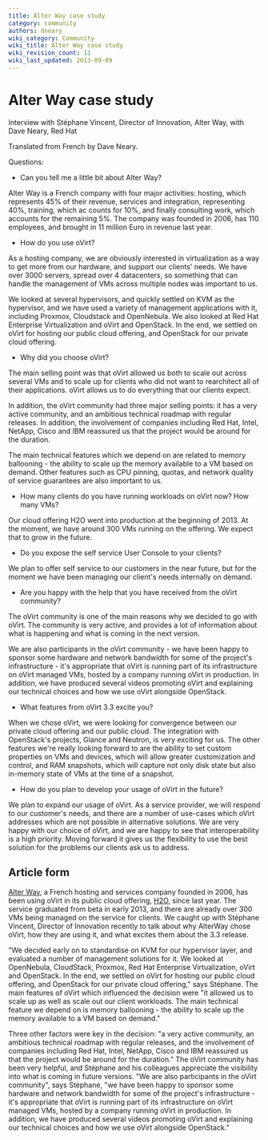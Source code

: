 ```yaml
---
title: Alter Way case study
category: community
authors: dneary
wiki_category: Community
wiki_title: Alter Way case study
wiki_revision_count: 11
wiki_last_updated: 2013-09-09
---
```


# Alter Way case study

Interview with Stéphane Vincent, Director of Innovation, Alter Way, with Dave Neary, Red Hat

Translated from French by Dave Neary.

Questions:

*   Can you tell me a little bit about Alter Way?

Alter Way is a French company with four major activities: hosting, which represents 45% of their revenue, services and integration, representing 40%, training, which ac counts for 10%, and finally consulting work, which accounts for the remaining 5%. The company was founded in 2006, has 110 employees, and brought in 11 million Euro in revenue last year.

*   How do you use oVirt?

As a hosting company, we are obviously interested in virtualization as a way to get more from our hardware, and support our clients' needs. We have over 3000 servers, spread over 4 datacenters, so something that can handle the management of VMs across multiple nodes was important to us.

We looked at several hypervisors, and quickly settled on KVM as the hypervisor, and we have used a variety of management applications with it, including Proxmox, Cloudstack and OpenNebula. We also looked at Red Hat Enterprise Virtualization and oVirt and OpenStack. In the end, we settled on oVirt for hosting our public cloud offering, and OpenStack for our private cloud offering.

*   Why did you choose oVirt?

The main selling point was that oVirt allowed us both to scale out across several VMs and to scale up for clients who did not want to rearchitect all of their applications. oVirt allows us to do everything that our clients expect.

In addition, the oVirt community had three major selling points: it has a very active community, and an ambitious technical roadmap with regular releases. In addition, the involvement of companies including Red Hat, Intel, NetApp, Cisco and IBM reassured us that the project would be around for the duration.

The main technical features which we depend on are related to memory ballooning - the ability to scale up the memory available to a VM based on demand. Other features such as CPU pinning, quotas, and network quality of service guarantees are also important to us.

*   How many clients do you have running workloads on oVirt now? How many VMs?

Our cloud offering H2O went into production at the beginning of 2013. At the moment, we have around 300 VMs running on the offering. We expect that to grow in the future.

*   Do you expose the self service User Console to your clients?

We plan to offer self service to our customers in the near future, but for the moment we have been managing our client's needs internally on demand.

*   Are you happy with the help that you have received from the oVirt community?

The oVirt community is one of the main reasons why we decided to go with oVirt. The community is very active, and provides a lot of information about what is happening and what is coming in the next version.

We are also participants in the oVirt community - we have been happy to sponsor some hardware and network bandwidth for some of the project's infrastructure - it's appropriate that oVirt is running part of its infrastructure on oVirt managed VMs, hosted by a company running oVirt in production. In addition, we have produced several videos promoting oVirt and explaining our technical choices and how we use oVirt alongside OpenStack.

*   What features from oVirt 3.3 excite you?

When we chose oVirt, we were looking for convergence between our private cloud offering and our public cloud. The integration with OpenStack's projects, Glance and Neutron, is very exciting for us. The other features we're really looking forward to are the ability to set custom properties on VMs and devices, which will allow greater customization and control, and RAM snapshots, which will capture not only disk state but also in-memory state of VMs at the time of a snapshot.

*   How do you plan to develop your usage of oVirt in the future?

We plan to expand our usage of oVirt. As a service provider, we will respond to our customer's needs, and there are a number of use-cases which oVirt addresses which are not possible in alternative solutions. We are very happy with our choice of oVirt, and we are happy to see that interoperability is a high priority. Moving forward it gives us the flexibility to use the best solution for the problems our clients ask us to address.

## Article form

[Alter Way](//alterway.fr), a French hosting and services company founded in 2006, has been using oVirt in its public cloud offering, [H2O](//h2o.alterway.fr/), since last year. The service graduated from beta in early 2013, and there are already over 300 VMs being managed on the service for clients. We caught up with Stéphane Vincent, Director of Innovation recently to talk about why AlterWay chose oVirt, how they are using it, and what excites them about the 3.3 release.

"We decided early on to standardise on KVM for our hypervisor layer, and evaluated a number of management solutions for it. We looked at OpenNebula, CloudStack, Proxmox, Red Hat Enterprise Virtualization, oVirt and OpenStack. In the end, we settled on oVirt for hosting our public cloud offering, and OpenStack for our private cloud offering," says Stéphane. The main features of oVirt which influenced the decision were "it allowed us to scale up as well as scale out our client workloads. The main technical feature we depend on is memory ballooning - the ability to scale up the memory available to a VM based on demand."

Three other factors were key in the decision: "a very active community, an ambitious technical roadmap with regular releases, and the involvement of companies including Red Hat, Intel, NetApp, Cisco and IBM reassured us that the project would be around for the duration." The oVirt community has been very helpful, and Stéphane and his colleagues appreciate the visibility into what is coming in future versions. "We are also participants in the oVirt community", says Stéphane, "we have been happy to sponsor some hardware and network bandwidth for some of the project's infrastructure - it's appropriate that oVirt is running part of its infrastructure on oVirt managed VMs, hosted by a company running oVirt in production. In addition, we have produced several videos promoting oVirt and explaining our technical choices and how we use oVirt alongside OpenStack."
